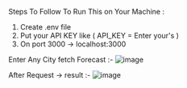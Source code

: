 Steps To Follow To Run This on Your Machine :
1. Create .env file
2. Put your API KEY like ( API_KEY = Enter your's )
3. On port 3000 -> localhost:3000

Enter Any City fetch Forecast :-
![image](https://user-images.githubusercontent.com/84332200/133893979-1e0c8f5c-cc59-4489-b867-dcfe1e3e2af4.png)

After Request -> result :- 
![image](https://user-images.githubusercontent.com/84332200/133966604-9b21f757-4d34-481e-860e-9f5144551727.png)

